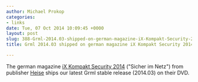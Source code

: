 ```yaml
---
author: Michael Prokop
categories:
- links
date: Tue, 07 Oct 2014 10:09:45 +0000
layout: post
slug: 388-Grml-2014.03-shipped-on-german-magazine-iX-Kompakt-Security-2014
title: Grml 2014.03 shipped on german magazine iX Kompakt Security 2014

---
```

The german magazine [iX Kompakt Security 2014](http://shop.heise.de/katalog/ix-security-2014) ("Sicher im Netz") from publisher [Heise](http://www.heise.de) ships our latest Grml stable release (2014\.03\) on their DVD.